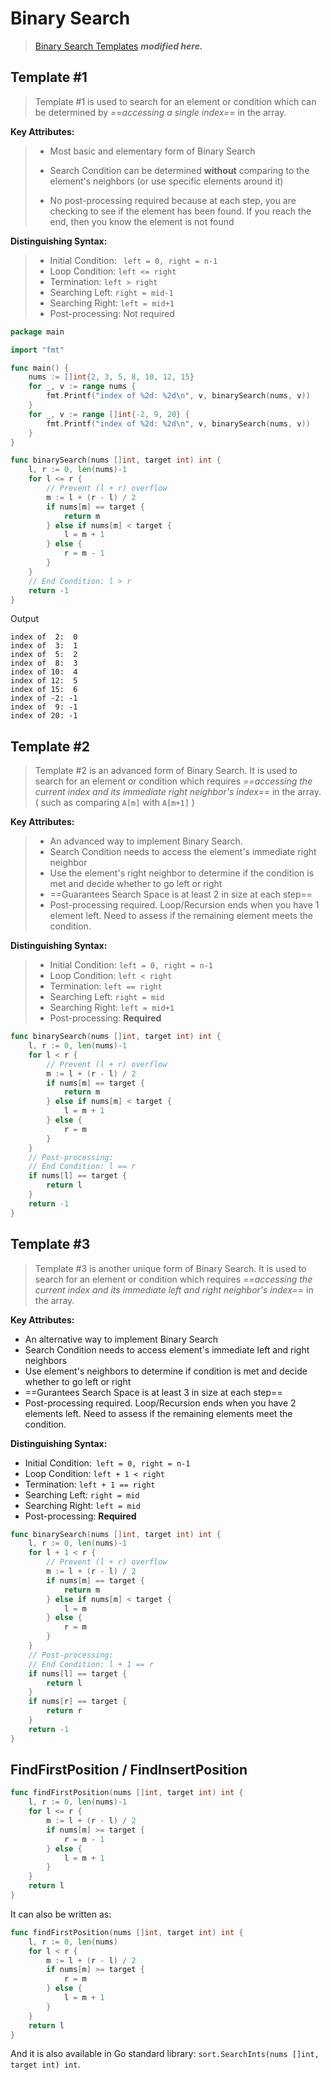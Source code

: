 # Binary Search

> [Binary Search Templates](https://leetcode.com/explore/learn/card/binary-search/) ***modified here.***



## Template #1

> Template #1 is used to search for an element or condition which can be determined by *==accessing a single index==* in the array.

**Key Attributes:** 

> - Most basic and elementary form of Binary Search
>
> - Search Condition can be determined **without** comparing to the element's neighbors (or use specific elements around it)
> - No post-processing required because at each step, you are checking to see if the element has been found. If you reach the end, then you know the element is not found

**Distinguishing Syntax:** 

> - Initial Condition: ` left = 0, right = n-1` 
> - Loop Condition: `left <= right` 
> - Termination: `left > right`
> - Searching Left: `right = mid-1`
> - Searching Right: `left = mid+1` 
> - Post-processing: Not required

```go
package main

import "fmt"

func main() {
	nums := []int{2, 3, 5, 8, 10, 12, 15}
	for _, v := range nums {
		fmt.Printf("index of %2d: %2d\n", v, binarySearch(nums, v))
	}
	for _, v := range []int{-2, 9, 20} {
		fmt.Printf("index of %2d: %2d\n", v, binarySearch(nums, v))
	}
}

func binarySearch(nums []int, target int) int {
	l, r := 0, len(nums)-1
	for l <= r {
		// Prevent (l + r) overflow
		m := l + (r - l) / 2
		if nums[m] == target {
			return m
		} else if nums[m] < target {
			l = m + 1
		} else {
			r = m - 1
		}
	}
	// End Condition: l > r
	return -1
}
```

Output

```
index of  2:  0
index of  3:  1
index of  5:  2
index of  8:  3
index of 10:  4
index of 12:  5
index of 15:  6
index of -2: -1
index of  9: -1
index of 20: -1
```



## Template #2

> Template #2 is an advanced form of Binary Search. It is used to search for an element or condition which requires *==accessing the current index and its immediate right neighbor's index==* in the array. ( such as comparing `A[m]` with `A[m+1]` )

**Key Attributes:** 

> - An advanced way to implement Binary Search.
> - Search Condition needs to access the element's immediate right neighbor
> - Use the element's right neighbor to determine if the condition is met and decide whether to go left or right
> - ==Guarantees Search Space is at least 2 in size at each step==
> - Post-processing required. Loop/Recursion ends when you have 1 element left. Need to assess if the remaining element meets the condition.

**Distinguishing Syntax:** 

> - Initial Condition: `left = 0, right = n-1` 
> - Loop Condition: `left < right` 
> - Termination: `left == right`
> - Searching Left: `right = mid`
> - Searching Right: `left = mid+1` 
> - Post-processing: **Required** 

```go
func binarySearch(nums []int, target int) int {
	l, r := 0, len(nums)-1
	for l < r {
		// Prevent (l + r) overflow
		m := l + (r - l) / 2
		if nums[m] == target {
			return m
		} else if nums[m] < target {
			l = m + 1
		} else {
			r = m
		}
	}
	// Post-processing:
	// End Condition: l == r
	if nums[l] == target {
		return l
	}
	return -1
}
```



## Template #3

> Template #3 is another unique form of Binary Search. It is used to search for an element or condition which requires *==accessing the current index and its immediate left and right neighbor's index==* in the array.

**Key Attributes:** 

- An alternative way to implement Binary Search
- Search Condition needs to access element's immediate left and right neighbors
- Use element's neighbors to determine if condition is met and decide whether to go left or right
- ==Gurantees Search Space is at least 3 in size at each step==
- Post-processing required. Loop/Recursion ends when you have 2 elements left. Need to assess if the remaining elements meet the condition.

**Distinguishing Syntax:** 

- Initial Condition:` left = 0, right = n-1` 
- Loop Condition: `left + 1 < right` 
- Termination: `left + 1 == right`
- Searching Left: `right = mid`
- Searching Right: `left = mid` 
- Post-processing: **Required** 

```go
func binarySearch(nums []int, target int) int {
	l, r := 0, len(nums)-1
	for l + 1 < r {
		// Prevent (l + r) overflow
		m := l + (r - l) / 2
		if nums[m] == target {
			return m
		} else if nums[m] < target {
			l = m
		} else {
			r = m
		}
	}
	// Post-processing:
	// End Condition: l + 1 == r
	if nums[l] == target {
		return l
	}
	if nums[r] == target {
		return r
	}
	return -1
}
```



## FindFirstPosition / FindInsertPosition

```go
func findFirstPosition(nums []int, target int) int {
	l, r := 0, len(nums)-1
	for l <= r {
		m := l + (r - l) / 2
		if nums[m] >= target {
			r = m - 1
		} else {
			l = m + 1
		}
	}
	return l
}
```

It can also be written as:

```go
func findFirstPosition(nums []int, target int) int {
	l, r := 0, len(nums)
	for l < r {
		m := l + (r - l) / 2
		if nums[m] >= target {
			r = m
		} else {
			l = m + 1
		}
	}
	return l
}
```

And it is also available in Go standard library: `sort.SearchInts(nums []int, target int) int`.
